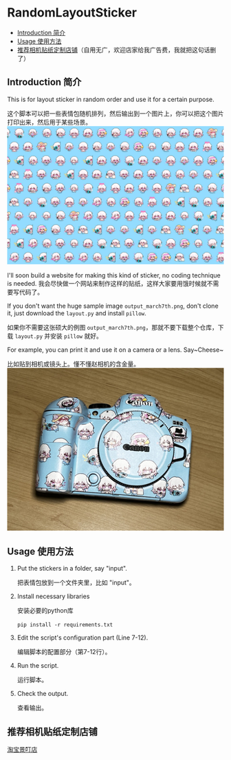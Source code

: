# RandomLayoutSticker

- [Introduction 简介](#introduction-简介)
- [Usage 使用方法](#usage-使用方法)
- [推荐相机贴纸定制店铺](#推荐相机贴纸定制店铺)（自用无广，欢迎店家给我广告费，我就把这句话删了）

## Introduction 简介
This is for layout sticker in random order and use it for a certain purpose.

这个脚本可以把一些表情包随机排列，然后输出到一个图片上，你可以把这个图片打印出来，然后用于某些场景。
![output](sample_usage/output_march7th.jpg)


I'll soon build a website for making this kind of sticker, no coding technique is needed. 
我会尽快做一个网站来制作这样的贴纸，这样大家要用饿时候就不需要写代码了。


If you don't want the huge sample image `output_march7th.png`, don't clone it, just download the `layout.py` and install `pillow`.

如果你不需要这张硕大的例图 `output_march7th.png`，那就不要下载整个仓库，下载 `layout.py` 并安装 `pillow` 就好。


For example, you can print it and use it on a camera or a lens. Say\~Cheese\~

比如贴到相机或镜头上。懂不懂赵相机的含金量。
![赵相机](sample_usage/march7th.jpg)

## Usage 使用方法
1. Put the stickers in a folder, say "input".

    把表情包放到一个文件夹里，比如 "input"。
2. Install necessary libraries

   安装必要的python库
   
    `pip install -r requirements.txt`
3. Edit the script's configuration part (Line 7-12).

    编辑脚本的配置部分（第7-12行）。
4. Run the script.

    运行脚本。
5. Check the output.

    查看输出。

## 推荐相机贴纸定制店铺
[淘宝景叮店](https://m.tb.cn/h.g3u2AJTCspsWc69?tk=UXeLWDec3aK)

